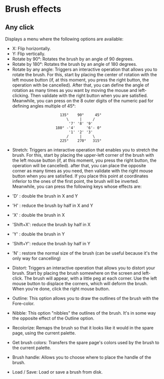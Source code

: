 # Brush effects #

## Any click ##

Displays a menu where the following options are available:
  * X: Flip horizontally.
  * Y: Flip vertically.
  * Rotate by 90°: Rotates the brush by an angle of 90 degrees.
  * Rotate by 180°: Rotates the brush by an angle of 180 degrees.
  * Rotate by any angle: Triggers an interactive operation that allows you to rotate the brush. For this, start by placing the center of rotation with the left mouse button (if, at this moment, you press the right button, the operation with be cancelled). After that, you can define the angle of rotation as many times as you want by moving the mouse and left-clicking. Then validate with the right button when you are satisfied. Meanwhile, you can press on the 8 outer digits of the numeric pad for defining angles multiple of 45°:
```
                         135°    90°     45°
                            \     |     /
                             '7' '8' '9'
                       180° -'4'     '6'- 0°
                             '1' '2' '3'
                            /     |     \
                         225°    270°   315°
```
  * Stretch: Triggers an interactive operation that enables you to stretch the brush. For this, start by placing the upper-left corner of the brush with the left mouse button (if, at this moment, you press the right button, the operation will be cancelled). after that, you can place the opposite corner as many times as you need, then validate with the right mouse button when you are satisfied. If you place this point at coordinates inferior to the ones of the first point, the brush will be inverted. Meanwhile, you can press the following keys whose effects are:

  * 'D' : double the brush in X and Y
  * 'H' : reduce the brush by half in X and Y
  * 'X' : double the brush in X
  * 'Shift+X': reduce the brush by half in X
  * 'Y' : double the brush in Y
  * 'Shift+Y': reduce the brush by half in Y
  * 'N' : restore the normal size of the brush (can be useful because it's the only way for cancelling)
  * Distort: Triggers an interactive operation that allows you to distort your brush. Start by placing the brush somewhere on the screen and left-click. The brush will appear, with a little peg at each corner. Use the left mouse button to displace the corners, which will deform the brush. When you're done, click the right mouse button.

  * Outline: This option allows you to draw the outlines of the brush with the Fore-color.
  * Nibble: This option "nibbles" the outlines of the brush. It's in some way the opposite effect of the Outline option.
  * Recolorize: Remaps the brush so that it looks like it would in the spare page, using the current palette.
  * Get brush colors: Transfers the spare page's colors used by the brush to the current palette.
  * Brush handle: Allows you to choose where to place the handle of the brush.
  * Load / Save: Load or save a brush from disk.